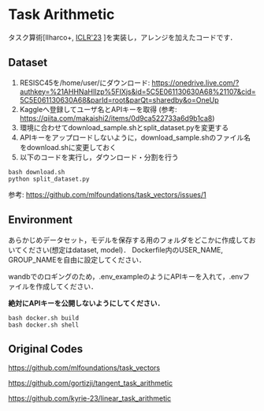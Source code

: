 # Task Arithmetic

タスク算術[Ilharco+, [ICLR'23](https://openreview.net/forum?id=6t0Kwf8-jrj)
]を実装し，アレンジを加えたコードです．


## Dataset

1. RESISC45を/home/user/にダウンロード: https://onedrive.live.com/?authkey=%21AHHNaHIlzp%5FIXjs&id=5C5E061130630A68%21107&cid=5C5E061130630A68&parId=root&parQt=sharedby&o=OneUp
1. Kaggleへ登録してユーザ名とAPIキーを取得 (参考: https://qiita.com/makaishi2/items/0d9ca522733a6d9b1ca8)
1. 環境に合わせてdownload_sample.shとsplit_dataset.pyを変更する
1. APIキーをアップロードしないように，download_sample.shのファイル名をdownload.shに変更しておく
1. 以下のコードを実行し，ダウンロード・分割を行う
```code
bash download.sh
python split_dataset.py
```

参考: https://github.com/mlfoundations/task_vectors/issues/1


## Environment

あらかじめデータセット，モデルを保存する用のフォルダをどこかに作成しておいてください(想定はdataset, model)．
Dockerfile内のUSER_NAME, GROUP_NAMEを自由に設定してください．

wandbでのロギングのため，.env_exampleのようにAPIキーを入れて，.envファイルを作成してください．

**絶対にAPIキーを公開しないようにしてください．**

```code
bash docker.sh build
bash docker.sh shell
```

## Original Codes
https://github.com/mlfoundations/task_vectors

https://github.com/gortizji/tangent_task_arithmetic

https://github.com/kyrie-23/linear_task_arithmetic